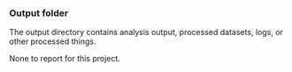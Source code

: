 ### Output folder

The output directory contains analysis output, processed datasets, logs, or other processed things.

None to report for this project.
